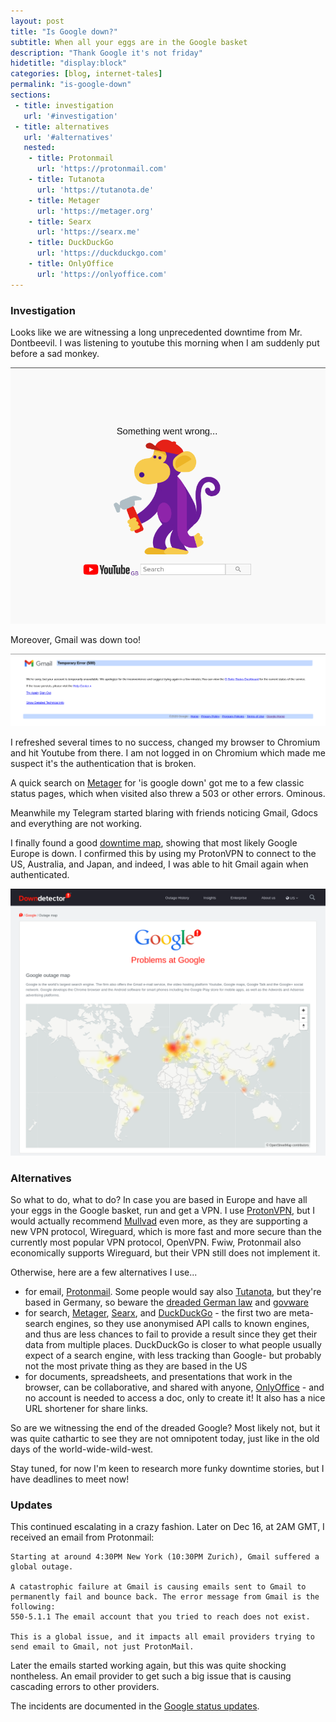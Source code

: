 ```yaml
---
layout: post
title: "Is Google down?"
subtitle: When all your eggs are in the Google basket
description: "Thank Google it's not friday"
hidetitle: "display:block"
categories: [blog, internet-tales]
permalink: "is-google-down"
sections:
 - title: investigation
   url: '#investigation'
 - title: alternatives
   url: '#alternatives'
   nested:
    - title: Protonmail
      url: 'https://protonmail.com'
    - title: Tutanota
      url: 'https://tutanota.de'
    - title: Metager
      url: 'https://metager.org'
    - title: Searx
      url: 'https://searx.me'
    - title: DuckDuckGo
      url: 'https://duckduckgo.com'
    - title: OnlyOffice
      url: 'https://onlyoffice.com'
---
```


### Investigation
Looks like we are witnessing a long unprecedented downtime from Mr. Dontbeevil. I was listening to youtube this morning when I am suddenly put before a sad monkey.

![](assets/img/posts/sad-monkey.png)

Moreover, Gmail was down too!

![](assets/img/posts/gmail-down.png)

I refreshed several times to no success, changed my browser to Chromium and hit Youtube from there. I am not logged in on Chromium which made me suspect it's the authentication that is broken.

A quick search on [Metager](https://metager.org/) for 'is google down' got me to a few classic status pages, which when visited also threw a 503 or other errors. Ominous.

Meanwhile my Telegram started blaring with friends noticing Gmail, Gdocs and everything are not working.

I finally found a good [downtime map](https://downdetector.com/status/google/map/), showing that most likely Google Europe is down. I confirmed this by using my ProtonVPN to connect to the US, Australia, and Japan, and indeed, I was able to hit Gmail again when authenticated.

![](assets/img/posts/down-detector.png)

### Alternatives

So what to do, what to do? In case you are based in Europe and have all your eggs in the Google basket, run and get a VPN. I use [ProtonVPN](https://protonvpn.com), but I would actually recommend [Mullvad](https://mullvad.net/) even more, as they are supporting a new VPN protocol, Wireguard, which is more fast and more secure than the currently most popular VPN protocol, OpenVPN. Fwiw, Protonmail also economically supports Wireguard, but their VPN still does not implement it.

Otherwise, here are a few alternatives I use...

* for email, [Protonmail](https://protonmail.com). Some people would say also [Tutanota](https://tutanota.de), but they're based in Germany, so beware the [dreaded German law](https://news.ycombinator.com/item?id=25337507) and [govware](https://en.wikipedia.org/wiki/Chaos_Computer_Club#Staatstrojaner_affair)
* for search, [Metager](https://metager.org/), [Searx](https://searx.me), and [DuckDuckGo](https://duckduckgo.com) - the first two are meta-search engines, so they use anonymised API calls to known engines, and thus are less chances to fail to provide a result since they get their data from multiple places. DuckDuckGo is closer to what people usually expect of a search engine, with less tracking than Google- but probably not the most private thing as they are based in the US
* for documents, spreadsheets, and presentations that work in the browser, can be collaborative, and shared with anyone, [OnlyOffice](https://onlyoffice.com) - and no account is needed to access a doc, only to create it! It also has a nice URL shortener for share links.

So are we witnessing the end of the dreaded Google? Most likely not, but it was quite cathartic to see they are not omnipotent today, just like in the old days of the world-wide-wild-west.

Stay tuned, for now I'm keen to research more funky downtime stories, but I have deadlines to meet now!

### Updates

This continued escalating in a crazy fashion. Later on Dec 16, at 2AM GMT, I received an email from Protonmail:

```
Starting at around 4:30PM New York (10:30PM Zurich), Gmail suffered a global outage.

A catastrophic failure at Gmail is causing emails sent to Gmail to permanently fail and bounce back. The error message from Gmail is the following:
550-5.1.1 The email account that you tried to reach does not exist.

This is a global issue, and it impacts all email providers trying to send email to Gmail, not just ProtonMail.
```
Later the emails started working again, but this was quite shocking nontheless. An email provider to get such a big issue that is causing cascading errors to other providers.

The incidents are documented in the [Google status updates](https://www.google.com/appsstatus#hl=en&v=issue&sid=1&iid=a8b67908fadee664c68c240ff9f529ab).


